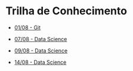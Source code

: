 # Trilha de Conhecimento

- [01/08 - Git](01_08.md)

- [07/08 - Data Science](07_08.md)

- [09/08 - Data Science](09_08.md)

- [14/08 - Data Science](14_08.md)

